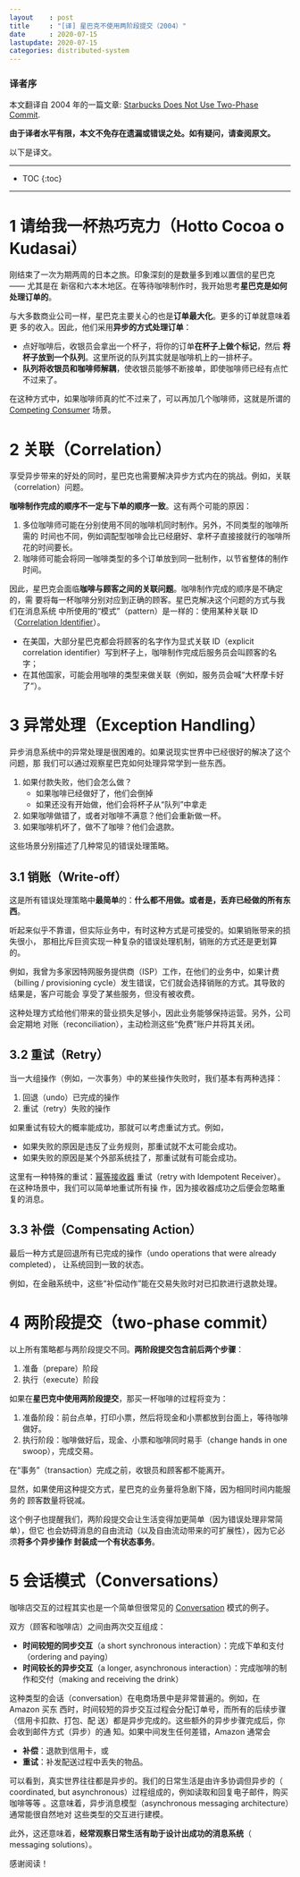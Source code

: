 ```yaml
---
layout    : post
title     : "[译] 星巴克不使用两阶段提交（2004）"
date      : 2020-07-15
lastupdate: 2020-07-15
categories: distributed-system
---
```


### 译者序

本文翻译自 2004 年的一篇文章: [Starbucks Does Not Use Two-Phase
Commit](https://www.enterpriseintegrationpatterns.com/ramblings/18_starbucks.html).

**由于译者水平有限，本文不免存在遗漏或错误之处。如有疑问，请查阅原文。**

以下是译文。

----

* TOC
{:toc}

----

# 1 请给我一杯热巧克力（Hotto Cocoa o Kudasai）

刚结束了一次为期两周的日本之旅。印象深刻的是数量多到难以置信的星巴克 —— 尤其是在
新宿和六本木地区。在等待咖啡制作时，我开始思考**星巴克是如何处理订单的**。

与大多数商业公司一样，星巴克主要关心的也是**订单最大化**。更多的订单就意味着更
多的收入。因此，他们采用**异步的方式处理订单**：

* 点好咖啡后，收银员会拿出一个杯子，将你的订单**在杯子上做个标记**，然后
  **将杯子放到一个队列**。这里所说的队列其实就是咖啡机上的一排杯子。
* **队列将收银员和咖啡师解耦**，使收银员能够不断接单，即使咖啡师已经有点忙不过来了。

在这种方式中，如果咖啡师真的忙不过来了，可以再加几个咖啡师，这就是所谓的
[Competing Consumer](https://www.enterpriseintegrationpatterns.com/CompetingConsumers.html)
场景。

# 2 关联（Correlation）

享受异步带来的好处的同时，星巴克也需要解决异步方式内在的挑战。例如，关联（correlation）问题。

**咖啡制作完成的顺序不一定与下单的顺序一致**。这有两个可能的原因：

1. 多位咖啡师可能在分别使用不同的咖啡机同时制作。另外，不同类型的咖啡所需的
   时间也不同，例如调配型咖啡会比已经磨好、拿杯子直接接就行的咖啡所花的时间要长。
2. 咖啡师可能会将同一咖啡类型的多个订单放到同一批制作，以节省整体的制作时间。

因此，星巴克会面临**咖啡与顾客之间的关联问题**。咖啡制作完成的顺序是不确定的，需
要将每一杯咖啡分别对应到正确的顾客。星巴克解决这个问题的方式与我们在消息系统
中所使用的“模式”（pattern）是一样的：使用某种关联 ID（[Correlation
Identifier](https://www.enterpriseintegrationpatterns.com/CorrelationIdentifier.html)）。

* 在美国，大部分星巴克都会将顾客的名字作为显式关联 ID（explicit correlation
  identifier）写到杯子上，咖啡制作完成后服务员会叫顾客的名字；
* 在其他国家，可能会用咖啡的类型来做关联（例如，服务员会喊“大杯摩卡好了”）。

# 3 异常处理（Exception Handling）

异步消息系统中的异常处理是很困难的。如果说现实世界中已经很好的解决了这个问题，那
我们可以通过观察星巴克如何处理异常学到一些东西。

1. 如果付款失败，他们会怎么做？
    * 如果咖啡已经做好了，他们会倒掉
    * 如果还没有开始做，他们会将杯子从“队列”中拿走
1. 如果咖啡做错了，或者对咖啡不满意？他们会重新做一杯。
1. 如果咖啡机坏了，做不了咖啡？他们会退款。

这些场景分别描述了几种常见的错误处理策略。

## 3.1 销账（Write-off）

这是所有错误处理策略中**最简单**的：**什么都不用做。或者是，丢弃已经做的所有东西**。

听起来似乎不靠谱，但实际业务中，有时这种方式是可接受的。如果销账带来的损失很小，
那相比斥巨资实现一种复杂的错误处理机制，销账的方式还是更划算的。

例如，我曾为多家因特网服务提供商（ISP）工作，在他们的业务中，如果计费（billing /
provisioning cycle）发生错误，它们就会选择销账的方式。其导致的结果是，客户可能会
享受了某些服务，但没有被收费。

这种处理方式给他们带来的营业损失足够小，因此业务能够保持运营。另外，公司会定期地
对账（reconciliation），主动检测这些“免费”账户并将其关闭。

## 3.2 重试（Retry）

当一大组操作（例如，一次事务）中的某些操作失败时，我们基本有两种选择：

1. 回退（undo）已完成的操作
1. 重试（retry）失败的操作

如果重试有较大的概率能成功，那就可以考虑重试方式。例如，

* 如果失败的原因是违反了业务规则，那重试就不太可能会成功。
* 如果失败的原因是某个外部系统挂了，那重试就有可能会成功。

这里有一种特殊的重试：[幂等接收器](https://www.enterpriseintegrationpatterns.com/IdempotentReceiver.html)
重试（retry with Idempotent Receiver）。在这种场景中，我们可以简单地重试所有操
作，因为接收器成功之后便会忽略重复的消息。

## 3.3 补偿（Compensating Action）

最后一种方式是回退所有已完成的操作（undo operations that were already completed），
让系统回到一致的状态。

例如，在金融系统中，这些“补偿动作”能在交易失败时对已扣款进行退款处理。

# 4 两阶段提交（two-phase commit）

以上所有策略都与两阶段提交不同。**两阶段提交包含前后两个步骤**：

1. 准备（prepare）阶段
2. 执行（execute）阶段

如果在**星巴克中使用两阶段提交**，那买一杯咖啡的过程将变为：

1. 准备阶段：前台点单，打印小票，然后将现金和小票都放到台面上，等待咖啡做好。
2. 执行阶段：咖啡做好后，现金、小票和咖啡同时易手（change hands in one swoop），完成交易。

在“事务”（transaction）完成之前，收银员和顾客都不能离开。

显然，如果使用这种提交方式，星巴克的业务量将急剧下降，因为相同时间内能服务的
顾客数量将锐减。

这个例子也提醒我们，两阶段提交会让生活变得加更简单（因为错误处理非常简单），但它
也会妨碍消息的自由流动（以及自由流动带来的可扩展性），因为它必须**将多个异步操作
封装成一个有状态事务**。

# 5 会话模式（Conversations）

咖啡店交互的过程其实也是一个简单但很常见的
[Conversation](https://www.enterpriseintegrationpatterns.com/ramblings/09_correlation.html) 模式的例子。

双方（顾客和咖啡店）之间由两次交互组成：

* **时间较短的同步交互**（a short synchronous interaction）：完成下单和支付
  （ordering and paying）
* **时间较长的异步交互**（a longer, asynchronous interaction）：完成咖啡的制
  作和交付（making and receiving the drink）

这种类型的会话（conversation）在电商场景中是非常普遍的。例如，在 Amazon 买东
西时，时间较短的异步交互过程会分配订单号，而所有的后续步骤（信用卡扣款、打包、配
送）都是异步完成的。这些额外的异步步骤完成后，你会收到邮件方式（异步）的通
知。如果中间发生任何差错，Amazon 通常会

* **补偿**：退款到信用卡，或
* **重试**：补发配送过程中丢失的物品。

可以看到，真实世界往往都是异步的。我们的日常生活是由许多协调但异步的（
coordinated, but asynchronous）过程组成的，例如读取和回复电子邮件，购买咖啡等等
。这意味着，异步消息模型（asynchronous messaging architecture）通常能很自然地对
这些类型的交互进行建模。

此外，这还意味着，**经常观察日常生活有助于设计出成功的消息系统**（
messaging solutions）。

感谢阅读！
